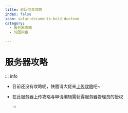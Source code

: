 ```yaml
---
title: 轮回间章攻略
index: false
icon: solar:documents-bold-duotone
category:
  - 服务器攻略
  - 轮回间章

---
```


# 服务器攻略

:::  info

* 目前还没有攻略呢，快邀请大佬来[上传攻略](https://servers.panling.link/other/post)吧~

* 在此服务器上传攻略与申请编辑需获得服务器管理员的授权

  :::
